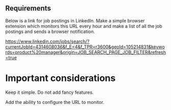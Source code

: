 ## Requirements
Below is a link for job postings in LinkedIn. Make a simple browser extension which monitors this URL every hour and make a list of all the job postings and sends a browser notification.

https://www.linkedin.com/jobs/search/?currentJobId=4314608036&f_E=4&f_TPR=r3600&geoId=105214831&keywords=product%20manager&origin=JOB_SEARCH_PAGE_JOB_FILTER&refresh=true

# Important considerations
Keep it simple. Do not add fancy features.

Add the ability to configure the URL to monitor.
